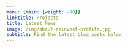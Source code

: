 ```yaml
---
menu: {main: {weight: -90}}
linktitle: Projects
title: Latest News
image: /img/about-reinvest-profits.jpg
subtitle: Find the latest blog posts below
---
```


